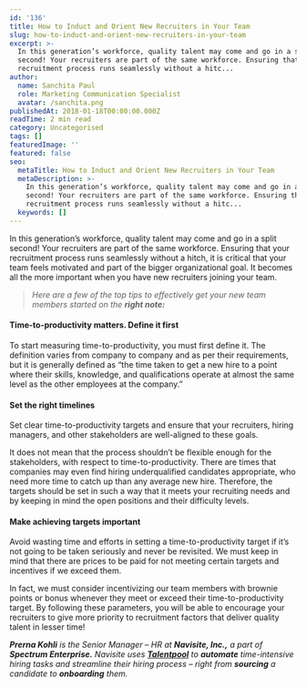 ```yaml
---
id: '136'
title: How to Induct and Orient New Recruiters in Your Team
slug: how-to-induct-and-orient-new-recruiters-in-your-team
excerpt: >-
  In this generation’s workforce, quality talent may come and go in a split
  second! Your recruiters are part of the same workforce. Ensuring that your
  recruitment process runs seamlessly without a hitc...
author:
  name: Sanchita Paul
  role: Marketing Communication Specialist
  avatar: /sanchita.png
publishedAt: 2018-01-18T00:00:00.000Z
readTime: 2 min read
category: Uncategorised
tags: []
featuredImage: ''
featured: false
seo:
  metaTitle: How to Induct and Orient New Recruiters in Your Team
  metaDescription: >-
    In this generation’s workforce, quality talent may come and go in a split
    second! Your recruiters are part of the same workforce. Ensuring that your
    recruitment process runs seamlessly without a hitc...
  keywords: []
---
```


In this generation’s workforce, quality talent may come and go in a split second! Your recruiters are part of the same workforce. Ensuring that your recruitment process runs seamlessly without a hitch, it is critical that your team feels motivated and part of the bigger organizational goal. It becomes all the more important when you have new recruiters joining your team.

> _Here are a few of the top tips to effectively get your new team members started on the **right note:**_

<!--more-->

#### Time-to-productivity matters. Define it first

To start measuring time-to-productivity, you must first define it. The definition varies from company to company and as per their requirements, but it is generally defined as “the time taken to get a new hire to a point where their skills, knowledge, and qualifications operate at almost the same level as the other employees at the company.”

#### Set the right timelines

Set clear time-to-productivity targets and ensure that your recruiters, hiring managers, and other stakeholders are well-aligned to these goals.

It does not mean that the process shouldn’t be flexible enough for the stakeholders, with respect to time-to-productivity. There are times that companies may even find hiring underqualified candidates appropriate, who need more time to catch up than any average new hire. Therefore, the targets should be set in such a way that it meets your recruiting needs and by keeping in mind the open positions and their difficulty levels.

#### Make achieving targets important

Avoid wasting time and efforts in setting a time-to-productivity target if it’s not going to be taken seriously and never be revisited. We must keep in mind that there are prices to be paid for not meeting certain targets and incentives if we exceed them.

In fact, we must consider incentivizing our team members with brownie points or bonus whenever they meet or exceed their time-to-productivity target. By following these parameters, you will be able to encourage your recruiters to give more priority to recruitment factors that deliver quality talent in lesser time!

_**Prerna Kohli** is the Senior Manager – HR at **Navisite, Inc.,** a part of **Spectrum Enterprise.** Navisite uses [**Talentpool**](https://www.thetalentpool.ai/) to **automate** time-intensive hiring tasks and streamline their hiring process – right from **sourcing** a candidate to **onboarding** them._
